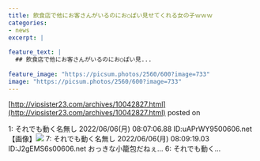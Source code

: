 ```yaml
---
title: 飲食店で他にお客さんがいるのにお○ぱい見せてくれる女の子ｗｗｗ
categories:
- news
excerpt: |
  
feature_text: |
  ## 飲食店で他にお客さんがいるのにお○ぱい見...
  
feature_image: "https://picsum.photos/2560/600?image=733"
image: "https://picsum.photos/2560/600?image=733"
---
```


[http://vipsister23.com/archives/10042827.html](http://vipsister23.com/archives/10042827.html)
posted on 

<!--more-->

1: それでも動く名無し 2022/06/06(月) 08:07:06.88 ID:uAPrWY9500606.net 【画像】![](https://livedoor.blogimg.jp/vipsister23/imgs/5/3/53ec44f2.jpg) 7: それでも動く名無し 2022/06/06(月) 08:09:19.03 ID:J2gEMS6s00606.net おっきな小籠包だねぇ… 6: それでも動く...
